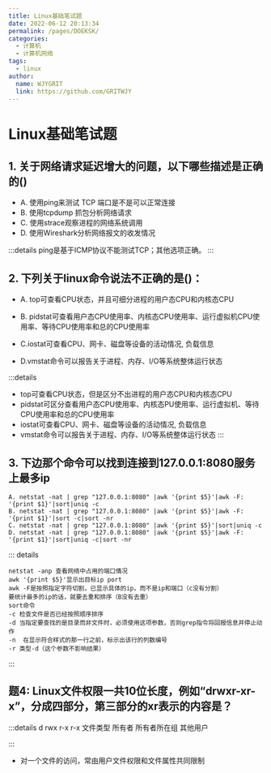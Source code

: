 ```yaml
---
title: Linux基础笔试题
date: 2022-06-12 20:13:34
permalink: /pages/DOEKSK/
categories:
  - 计算机
  - 计算机网络
tags:
  - linux
author:
  name: WJYGRIT
  link: https://github.com/GRITWJY
---
```


# Linux基础笔试题

## 1. 关于网络请求延迟增大的问题，以下哪些描述是正确的()

- A. 使用ping来测试 TCP 端口是不是可以正常连接
- B. 使用tcpdump 抓包分析网络请求
- C. 使用strace观察进程的网络系统调用
- D. 使用Wireshark分析网络报文的收发情况

:::details
ping是基于ICMP协议不能测试TCP；其他选项正确。
:::
 


## 2. 下列关于linux命令说法不正确的是()：
- A. top可查看CPU状态，并且可细分进程的用户态CPU和内核态CPU

- B. pidstat可查看用户态CPU使用率、内核态CPU使用率、运行虚拟机CPU使用率、等待CPU使用率和总的CPU使用率

- C.iostat可查看CPU、网卡、磁盘等设备的活动情况, 负载信息

- D.vmstat命令可以报告关于进程、内存、I/O等系统整体运行状态

:::details
- top可查看CPU状态，但是区分不出进程的用户态CPU和内核态CPU
- pidstat可区分查看用户态CPU使用率、内核态PU使用率、运行虚拟机、等待CPU使用率和总的CPU使用率
- iostat可查看CPU、网卡、磁盘等设备的活动情况, 负载信息
- vmstat命令可以报告关于进程、内存、I/O等系统整体运行状态
:::
 

## 3. 下边那个命令可以找到连接到127.0.0.1:8080服务上最多ip

```
A. netstat -nat | grep "127.0.0.1:8080" |awk '{print $5}'|awk -F: '{print $1}'|sort|uniq -c
B. netstat -nat | grep "127.0.0.1:8080" |awk '{print $5}'|awk -F: '{print $1}'|sort -c|sort -nr
C. netstat -nat | grep "127.0.0.1:8080" |awk '{print $5}'|sort|uniq -c
D. netstat -nat | grep "127.0.0.1:8080" |awk '{print $5}'|awk -F: '{print $1}'|sort|uniq -c|sort -nr
```


::: details
```
netstat -anp 查看网络中占用的端口情况
awk '{print $5}'显示出目标ip port
awk -F是按照指定字符切割，已显示具体的ip，而不是ip和端口（c没有分割）
要统计最多的ip的话，就要去重和排序（B没有去重）
sort命令
-c 检查文件是否已经按照顺序排序
-d 当指定要查找的是目录而非文件时，必须使用这项参数，否则grep指令将回报信息并停止动作
-n  在显示符合样式的那一行之前，标示出该行的列数编号
-r 类型-d（这个参数不影响结果）
```
:::


## 题4: Linux文件权限一共10位长度，例如“drwxr-xr-x”，分成四部分，第三部分的xr表示的内容是？

:::details
d rwx r-x r-x
文件类型 所有者 所有者所在组 其他用户

:::

- 对一个文件的访问，常由用户文件权限和文件属性共同限制
